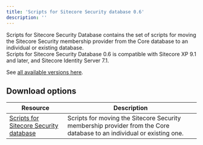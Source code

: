 ```yaml
---
title: 'Scripts for Sitecore Security database 0.6'
description: ''
---
```


Scripts for Sitecore Security Database contains the set of scripts for moving the Sitecore Security membership provider from the Core database to an individual or existing database.\
Scripts for Sitecore Security Database 0.6 is compatible with Sitecore XP 9.1 and later, and Sitecore Identity Server 7.1.

See [all available versions here](/downloads/Scripts_for_Sitecore_Security_database).

## Download options

| Resource                                                                                                                                                                                                                                            | Description                                                                                                           |
| --------------------------------------------------------------------------------------------------------------------------------------------------------------------------------------------------------------------------------------------------- | --------------------------------------------------------------------------------------------------------------------- |
| [Scripts for Sitecore Security database](https://scdp.blob.core.windows.net/downloads/Scripts%20for%20Sitecore%20Security%20database/0x/Scripts%20for%20Sitecore%20Security%20database%2006/Divide%20Core%20db%20into%20core%20security%20v0.6.zip) | Scripts for moving the Sitecore Security membership provider from the Core database to an individual or existing one. |
